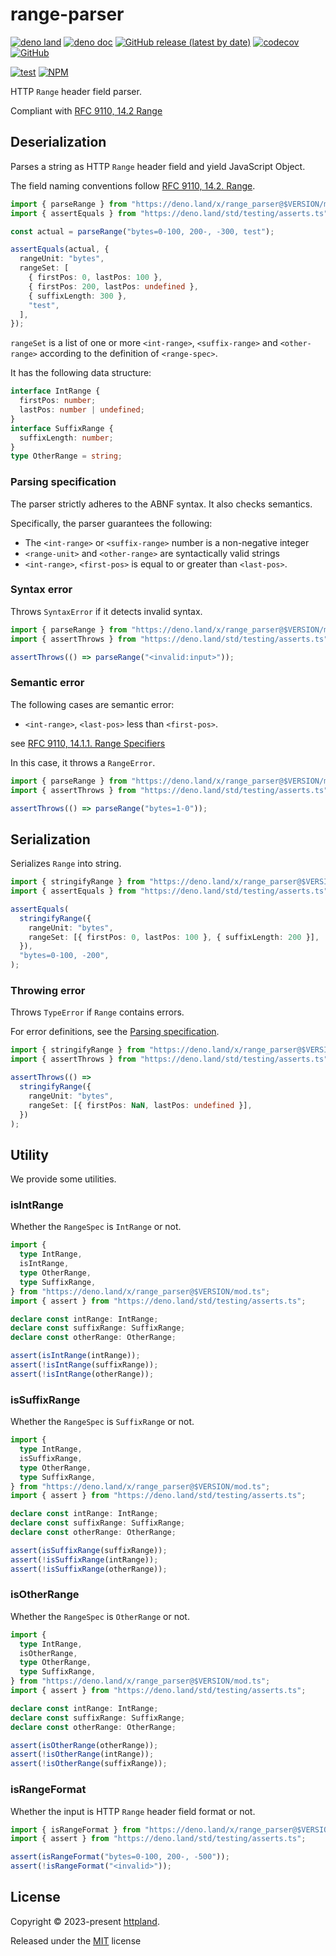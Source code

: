 # range-parser

[![deno land](http://img.shields.io/badge/available%20on-deno.land/x-lightgrey.svg?logo=deno)](https://deno.land/x/range_parser)
[![deno doc](https://doc.deno.land/badge.svg)](https://doc.deno.land/https/deno.land/x/range_parser/mod.ts)
[![GitHub release (latest by date)](https://img.shields.io/github/v/release/httpland/range-parser)](https://github.com/httpland/range-parser/releases)
[![codecov](https://codecov.io/github/httpland/range-parser/branch/main/graph/badge.svg?token=MNFZEQH8OK)](https://codecov.io/gh/httpland/range-parser)
[![GitHub](https://img.shields.io/github/license/httpland/range-parser)](https://github.com/httpland/range-parser/blob/main/LICENSE)

[![test](https://github.com/httpland/range-parser/actions/workflows/test.yaml/badge.svg)](https://github.com/httpland/range-parser/actions/workflows/test.yaml)
[![NPM](https://nodei.co/npm/@httpland/range-parser.png?mini=true)](https://nodei.co/npm/@httpland/range-parser/)

HTTP `Range` header field parser.

Compliant with
[RFC 9110, 14.2 Range](https://www.rfc-editor.org/rfc/rfc9110#section-14.2)

## Deserialization

Parses a string as HTTP `Range` header field and yield JavaScript Object.

The field naming conventions follow
[RFC 9110, 14.2. Range](https://www.rfc-editor.org/rfc/rfc9110#section-14.2).

```ts
import { parseRange } from "https://deno.land/x/range_parser@$VERSION/mod.ts";
import { assertEquals } from "https://deno.land/std/testing/asserts.ts";

const actual = parseRange("bytes=0-100, 200-, -300, test");

assertEquals(actual, {
  rangeUnit: "bytes",
  rangeSet: [
    { firstPos: 0, lastPos: 100 },
    { firstPos: 200, lastPos: undefined },
    { suffixLength: 300 },
    "test",
  ],
});
```

`rangeSet` is a list of one or more `<int-range>`, `<suffix-range>` and
`<other-range>` according to the definition of `<range-spec>`.

It has the following data structure:

```ts
interface IntRange {
  firstPos: number;
  lastPos: number | undefined;
}
interface SuffixRange {
  suffixLength: number;
}
type OtherRange = string;
```

### Parsing specification

The parser strictly adheres to the ABNF syntax. It also checks semantics.

Specifically, the parser guarantees the following:

- The `<int-range>` or `<suffix-range>` number is a non-negative integer
- `<range-unit>` and `<other-range>` are syntactically valid strings
- `<int-range>`, `<first-pos>` is equal to or greater than `<last-pos>`.

### Syntax error

Throws `SyntaxError` if it detects invalid syntax.

```ts
import { parseRange } from "https://deno.land/x/range_parser@$VERSION/mod.ts";
import { assertThrows } from "https://deno.land/std/testing/asserts.ts";

assertThrows(() => parseRange("<invalid:input>"));
```

### Semantic error

The following cases are semantic error:

- `<int-range>`, `<last-pos>` less than `<first-pos>`.

see
[RFC 9110, 14.1.1. Range Specifiers](https://www.rfc-editor.org/rfc/rfc9110#section-14.1.1-6)

In this case, it throws a `RangeError`.

```ts
import { parseRange } from "https://deno.land/x/range_parser@$VERSION/mod.ts";
import { assertThrows } from "https://deno.land/std/testing/asserts.ts";

assertThrows(() => parseRange("bytes=1-0"));
```

## Serialization

Serializes `Range` into string.

```ts
import { stringifyRange } from "https://deno.land/x/range_parser@$VERSION/mod.ts";
import { assertEquals } from "https://deno.land/std/testing/asserts.ts";

assertEquals(
  stringifyRange({
    rangeUnit: "bytes",
    rangeSet: [{ firstPos: 0, lastPos: 100 }, { suffixLength: 200 }],
  }),
  "bytes=0-100, -200",
);
```

### Throwing error

Throws `TypeError` if `Range` contains errors.

For error definitions, see the [Parsing specification](#parsing-specification).

```ts
import { stringifyRange } from "https://deno.land/x/range_parser@$VERSION/mod.ts";
import { assertThrows } from "https://deno.land/std/testing/asserts.ts";

assertThrows(() =>
  stringifyRange({
    rangeUnit: "bytes",
    rangeSet: [{ firstPos: NaN, lastPos: undefined }],
  })
);
```

## Utility

We provide some utilities.

### isIntRange

Whether the `RangeSpec` is `IntRange` or not.

```ts
import {
  type IntRange,
  isIntRange,
  type OtherRange,
  type SuffixRange,
} from "https://deno.land/x/range_parser@$VERSION/mod.ts";
import { assert } from "https://deno.land/std/testing/asserts.ts";

declare const intRange: IntRange;
declare const suffixRange: SuffixRange;
declare const otherRange: OtherRange;

assert(isIntRange(intRange));
assert(!isIntRange(suffixRange));
assert(!isIntRange(otherRange));
```

### isSuffixRange

Whether the `RangeSpec` is `SuffixRange` or not.

```ts
import {
  type IntRange,
  isSuffixRange,
  type OtherRange,
  type SuffixRange,
} from "https://deno.land/x/range_parser@$VERSION/mod.ts";
import { assert } from "https://deno.land/std/testing/asserts.ts";

declare const intRange: IntRange;
declare const suffixRange: SuffixRange;
declare const otherRange: OtherRange;

assert(isSuffixRange(suffixRange));
assert(!isSuffixRange(intRange));
assert(!isSuffixRange(otherRange));
```

### isOtherRange

Whether the `RangeSpec` is `OtherRange` or not.

```ts
import {
  type IntRange,
  isOtherRange,
  type OtherRange,
  type SuffixRange,
} from "https://deno.land/x/range_parser@$VERSION/mod.ts";
import { assert } from "https://deno.land/std/testing/asserts.ts";

declare const intRange: IntRange;
declare const suffixRange: SuffixRange;
declare const otherRange: OtherRange;

assert(isOtherRange(otherRange));
assert(!isOtherRange(intRange));
assert(!isOtherRange(suffixRange));
```

### isRangeFormat

Whether the input is HTTP `Range` header field format or not.

```ts
import { isRangeFormat } from "https://deno.land/x/range_parser@$VERSION/mod.ts";
import { assert } from "https://deno.land/std/testing/asserts.ts";

assert(isRangeFormat("bytes=0-100, 200-, -500"));
assert(!isRangeFormat("<invalid>"));
```

## License

Copyright © 2023-present [httpland](https://github.com/httpland).

Released under the [MIT](./LICENSE) license
